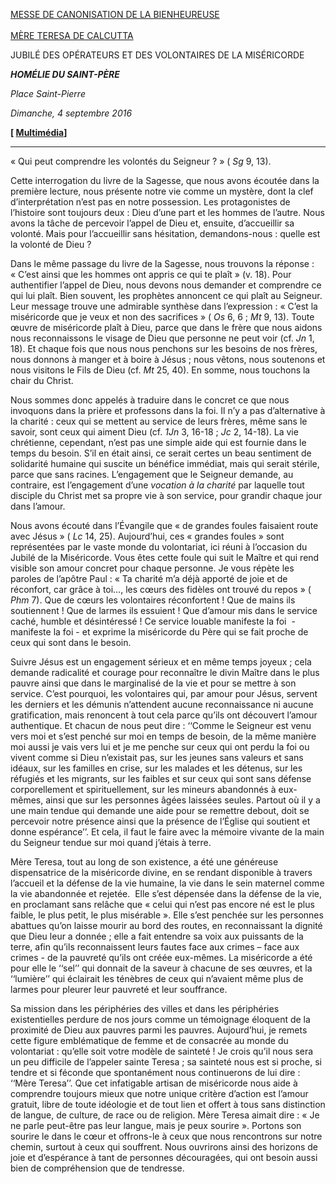 [MESSE DE CANONISATION DE LA BIENHEUREUSE \
\
MÈRE TERESA DE CALCUTTA](http://www.vatican.va/news_services/liturgy/libretti/2016/20160904-libretto-canonizzazione-teresa-calcutta.pdf)

JUBILÉ DES OPÉRATEURS ET DES VOLONTAIRES DE LA MISÉRICORDE

***HOMÉLIE DU SAINT-PÈRE***

*Place Saint-Pierre*

*Dimanche, 4 septembre 2016*

**\[ [Multimédia](http://w2.vatican.va/content/francesco/fr/events/event.dir.html/content/vaticanevents/fr/2016/9/4/canonizzazionemadreteresa.html)\]**

* * *

« Qui peut comprendre les volontés du Seigneur ? » ( *Sg* 9, 13).

Cette interrogation du livre de la Sagesse, que nous avons écoutée dans la première lecture, nous présente notre vie comme un mystère, dont la clef d’interprétation n’est pas en notre possession. Les protagonistes de l’histoire sont toujours deux : Dieu d’une part et les hommes de l’autre. Nous avons la tâche de percevoir l’appel de Dieu et, ensuite, d’accueillir sa volonté. Mais pour l’accueillir sans hésitation, demandons-nous : quelle est la volonté de Dieu ?

Dans le même passage du livre de la Sagesse, nous trouvons la réponse : « C’est ainsi que les hommes ont appris ce qui te plaît » (v. 18). Pour authentifier l’appel de Dieu, nous devons nous demander et comprendre ce qui lui plaît. Bien souvent, les prophètes annoncent ce qui plaît au Seigneur. Leur message trouve une admirable synthèse dans l’expression : « C’est la miséricorde que je veux et non des sacrifices » ( *Os* 6, 6 ; *Mt* 9, 13). Toute œuvre de miséricorde plaît à Dieu, parce que dans le frère que nous aidons nous reconnaissons le visage de Dieu que personne ne peut voir (cf. *Jn* 1, 18). Et chaque fois que nous nous penchons sur les besoins de nos frères, nous donnons à manger et à boire à Jésus ; nous vêtons, nous soutenons et nous visitons le Fils de Dieu (cf. *Mt* 25, 40). En somme, nous touchons la chair du Christ.

Nous sommes donc appelés à traduire dans le concret ce que nous invoquons dans la prière et professons dans la foi. Il n’y a pas d’alternative à la charité : ceux qui se mettent au service de leurs frères, même sans le savoir, sont ceux qui aiment Dieu (cf. *1Jn* 3, 16-18 ; *Jc* 2, 14-18). La vie chrétienne, cependant, n’est pas une simple aide qui est fournie dans le temps du besoin. S’il en était ainsi, ce serait certes un beau sentiment de solidarité humaine qui suscite un bénéfice immédiat, mais qui serait stérile, parce que sans racines. L’engagement que le Seigneur demande, au contraire, est l’engagement d’une *vocation à la charité* par laquelle tout disciple du Christ met sa propre vie à son service, pour grandir chaque jour dans l’amour.

Nous avons écouté dans l’Évangile que « de grandes foules faisaient route avec Jésus » ( *Lc* 14, 25). Aujourd’hui, ces « grandes foules » sont représentées par le vaste monde du volontariat, ici réuni à l’occasion du Jubilé de la Miséricorde. Vous êtes cette foule qui suit le Maître et qui rend visible son amour concret pour chaque personne. Je vous répète les paroles de l’apôtre Paul : « Ta charité m’a déjà apporté de joie et de réconfort, car grâce à toi…, les cœurs des fidèles ont trouvé du repos » ( *Phm* 7). Que de cœurs les volontaires réconfortent ! Que de mains ils soutiennent ! Que de larmes ils essuient ! Que d’amour mis dans le service caché, humble et désintéressé ! Ce service louable manifeste la foi  - manifeste la foi - et exprime la miséricorde du Père qui se fait proche de ceux qui sont dans le besoin.

Suivre Jésus est un engagement sérieux et en même temps joyeux ; cela demande radicalité et courage pour reconnaître le divin Maître dans le plus pauvre ainsi que dans le marginalisé de la vie et pour se mettre à son service. C’est pourquoi, les volontaires qui, par amour pour Jésus, servent les derniers et les démunis n’attendent aucune reconnaissance ni aucune gratification, mais renoncent à tout cela parce qu’ils ont découvert l’amour authentique. Et chacun de nous peut dire : ‘‘Comme le Seigneur est venu vers moi et s’est penché sur moi en temps de besoin, de la même manière moi aussi je vais vers lui et je me penche sur ceux qui ont perdu la foi ou vivent comme si Dieu n’existait pas, sur les jeunes sans valeurs et sans idéaux, sur les familles en crise, sur les malades et les détenus, sur les réfugiés et les migrants, sur les faibles et sur ceux qui sont sans défense corporellement et spirituellement, sur les mineurs abandonnés à eux-mêmes, ainsi que sur les personnes âgées laissées seules. Partout où il y a une main tendue qui demande une aide pour se remettre debout, doit se percevoir notre présence ainsi que la présence de l’Église qui soutient et donne espérance’’. Et cela, il faut le faire avec la mémoire vivante de la main du Seigneur tendue sur moi quand j’étais à terre.

Mère Teresa, tout au long de son existence, a été une généreuse dispensatrice de la miséricorde divine, en se rendant disponible à travers l’accueil et la défense de la vie humaine, la vie dans le sein maternel comme la vie abandonnée et rejetée.  Elle s’est dépensée dans la défense de la vie, en proclamant sans relâche que « celui qui n’est pas encore né est le plus faible, le plus petit, le plus misérable ». Elle s’est penchée sur les personnes abattues qu’on laisse mourir au bord des routes, en reconnaissant la dignité que Dieu leur a donnée ; elle a fait entendre sa voix aux puissants de la terre, afin qu’ils reconnaissent leurs fautes face aux crimes – face aux crimes - de la pauvreté qu’ils ont créée eux-mêmes. La miséricorde a été pour elle le ‘‘sel’’ qui donnait de la saveur à chacune de ses œuvres, et la ‘‘lumière’’ qui éclairait les ténèbres de ceux qui n’avaient même plus de larmes pour pleurer leur pauvreté et leur souffrance.

Sa mission dans les périphéries des villes et dans les périphéries existentielles perdure de nos jours comme un témoignage éloquent de la proximité de Dieu aux pauvres parmi les pauvres. Aujourd’hui, je remets cette figure emblématique de femme et de consacrée au monde du volontariat : qu’elle soit votre modèle de sainteté ! Je crois qu’il nous sera un peu difficile de l’appeler sainte Teresa ; sa sainteté nous est si proche, si tendre et si féconde que spontanément nous continuerons de lui dire : ‘‘Mère Teresa’’. Que cet infatigable artisan de miséricorde nous aide à comprendre toujours mieux que notre unique critère d’action est l’amour gratuit, libre de toute idéologie et de tout lien et offert à tous sans distinction de langue, de culture, de race ou de religion. Mère Teresa aimait dire : « Je ne parle peut-être pas leur langue, mais je peux sourire ». Portons son sourire le dans le cœur et offrons-le à ceux que nous rencontrons sur notre chemin, surtout à ceux qui souffrent. Nous ouvrirons ainsi des horizons de joie et d’espérance à tant de personnes découragées, qui ont besoin aussi bien de compréhension que de tendresse.
